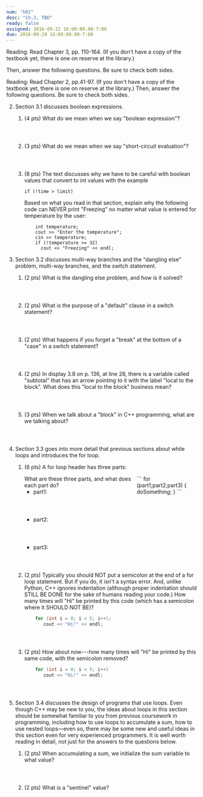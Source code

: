 ```yaml
---
num: "h02"
desc: "Ch.3, TBD"
ready: false
assigned: 2016-09-22 16:00:00.00-7:00
due: 2016-09-29 16:00:00.00-7:00
---
```


Reading: Read Chapter 3, pp. 110-164. (If you don't
have a copy of the textbook yet, there is one on reserve at the
library.)

Then, answer the following questions. Be sure to check both sides.

Reading: Read Chapter 2, pp.41-97. (If you don't
have a copy of the textbook yet, there is one on reserve at the
library.) Then, answer the following questions. Be sure to check both
sides.

2.  Section 3.1 discusses boolean expressions.
    1.  (4 pts) What do we mean when we say "boolean expression"?
        <div style="margin-bottom:4em"></div>
    2.  (3 pts) What do we mean when we say "short-circuit evaluation"?
        <div style="margin-bottom:4em"></div>
    3.  (8 pts) The text discusses why we have to be careful with
        boolean values that convert to int values with the example
        
        ```
        if (!time > limit)
        ```
        Based on what you read in that section, explain why the following code
        can NEVER print "Freezing" no matter what value is entered for
        temperature by the user:
        
        ```
            int temperature;
            cout >> "Enter the temperature";
            cin >> temperature;
            if (!temperature >= 32)
              cout << "Freezing" << endl;
        ```
        <div class="pagebreak"></div>

3.  Section 3.2 discusses multi-way branches and the "dangling else"
    problem, multi-way branches, and the switch statement.
    1.  (2 pts) What is the dangling else problem, and how is it solved?
        <div style="margin-bottom:4em"></div>
    2.  (2 pts) What is the purpose of a "default" clause in a switch
        statement?
        <div style="margin-bottom:4em"></div>
    3.  (2 pts) What happens if you forget a "break" at the bottom of a
        "case" in a switch statement?
        <div style="margin-bottom:4em"></div>
    4.  (2 pts) In display 3.8 on p. 136, at line 28, there is a
        variable called "subtotal" that has an arrow pointing to it with
        the label "local to the block". What does this "local to the
        block" business mean?
        <div style="margin-bottom:4em"></div>
    5.  (3 pts) When we talk about a "block" in C++ programming, what
        are we talking about?
        <div style="margin-bottom:4em"></div>

4.  Section 3.3 goes into more detail that previous sections about while
    loops and introduces the for loop.
    1.  (6 pts) A for loop header has three parts:
        <div style="width: 35%; float: right" markdown="1">
        ```    
        for (part1;part2;part3) {
               doSomething;
            }
        ```
        </div>
        What are these three parts, and what does each part do?

        *   part1:
            <div style="margin-bottom:4em"></div>
        *   part2:
            <div style="margin-bottom:4em"></div>
        *   part3:
            <div style="margin-bottom:4em"></div>

    2.  (2 pts) Typically you should NOT put a semicolon at the end of a
        for loop statement. But if you do, it isn't a syntax error. And,
        unlike Python, C++ ignores indentation (although proper
        indentation should STILL BE DONE for the sake of humans reading
        your code.)
        How many times will "Hi" be printed by this code (which has a
        semicolon where it SHOULD NOT BE)?
       
        ```cpp
            for (int i = 0; i < 5; i++); 
               cout << "Hi!" << endl;
        ```
        <div style="margin-bottom:4em"></div>
        
    3.  (2 pts) How about now---how many times will "Hi" be printed by
        this same code, with the semicolon removed?
        
        ```cpp
            for (int i = 0; i < 5; i++)
               cout << "Hi!" << endl;
        ```
        <div style="margin-bottom:4em"></div>

5.  Section 3.4 discusses the design of programs that use loops. Even
    though C++ may be new to you, the ideas about loops in this section
    should be somewhat familiar to you from previous coursework in
    programming, including how to use loops to accumulate a sum, how to
    use nested loops—even so, there may be some new and useful ideas in
    this section even for very experienced programmers. It is well worth
    reading in detail, not just for the answers to the questions below.
    1.  (2 pts) When accumulating a sum, we initialize the sum variable
        to what value?
        <div style="margin-bottom:4em"></div>

    2.  (2 pts) What is a "sentinel" value?
        <div style="margin-bottom:4em"></div>

